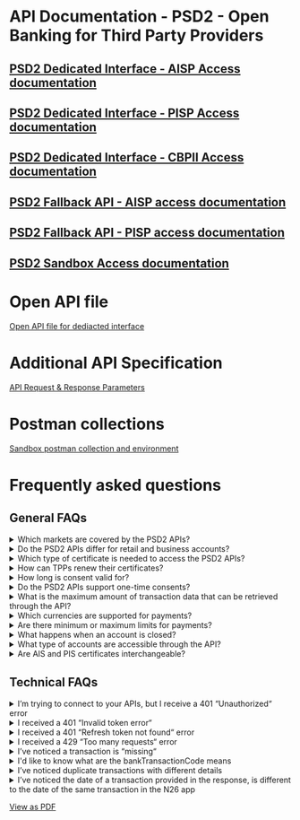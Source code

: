 # API Documentation - PSD2 - Open Banking for Third Party Providers

## [PSD2 Dedicated Interface - AISP Access documentation](./doc/dedicated-aisp.md)

## [PSD2 Dedicated Interface - PISP Access documentation](./doc/dedicated-pisp.md)

## [PSD2 Dedicated Interface - CBPII Access documentation](./doc/dedicated-cbpii.md)

## [PSD2 Fallback API - AISP access documentation](./doc/fallback-aisp.md)

## [PSD2 Fallback API - PISP access documentation](./doc/fallback-pisp.md)

## [PSD2 Sandbox Access documentation](./doc/sandbox.md)

# Open API file
[Open API file for dediacted interface](./doc/assets/openapi/XS2A_Open_API.yml)

# Additional API Specification
[API Request & Response Parameters](./doc/assets/openapi/additional_api_spec.md)

# Postman collections
[Sandbox postman collection and environment](./doc/assets/postman)

# Frequently asked questions
## General FAQs
<details>
  <summary>Which markets are covered by the PSD2 APIs?</summary>

> The APIs cover all European markets that N26 is present in.

</details>

<details>
  <summary>Do the PSD2 APIs differ for retail and business accounts?</summary>

> The same API implementation is used for retail and business accounts, and the APIs work the same for both.

</details>

<details>
  <summary>Which type of certificate is needed to access the PSD2 APIs?</summary>

> The PSD2 APIs can be accessed with a valid eIDAS QWAC certificate.

</details>

<details>
  <summary>How can TPPs renew their certificates?</summary>

> TPPs can renew their certificates by making a normal API call with the new certificate, in which the certificate will be onboarded automatically. Both the new and old certificate will be supported concurrently, and both can be used, until the old certificate expires.
> Please note that if key TPP data (e.g. legal name, TPP number) will be different in the new certificate, TPPs will need to re-obtain authorisation tokens from PSUs for the new certificate.

</details>

<details>
  <summary>How long is consent valid for?</summary>

> For AIS requests, consent is valid for a maximum of 90 days, unless a shorter period is specified using the “validUntil“ parameter. Please note that a PSU has up to 5 minutes to confirm consent in the N26 app.
> For PIS requests, access is only valid for 15 minutes and for one transaction. Please note that a PSU has up to 5 minutes to certify the payment in the N26 app.

</details>

<details>
  <summary>Do the PSD2 APIs support one-time consents?</summary>

> The PSD2 APIs support both one-time ("recurringIndicator": false) and recurring ("recurringIndicator": true) consents.

</details>

<details>
  <summary>What is the maximum amount of transaction data that can be retrieved through the API?</summary>

> Generally, transactions requests are limited to a period of 90 days from the time the request is made. The only exception to this limitation, applies during the first 15 minutes of an AIS consent lifecycle. In this time period, any transactions request made will not be limited. Moreover, requests made without specifying dateFrom and dateTo will return all transactions made since the account was created. After this time period, the above limitation will apply, and any requests trying to retrieve transactions older than 90 days will be rejected.
> Please note our services use UTC timing, and keep this in mind when setting dateFrom and dateTo parameters.

</details>

<details>
  <summary>Which currencies are supported for payments?</summary>

> The Euro.

</details>

<details>
  <summary>Are there minimum or maximum limits for payments?</summary>

> Transaction limits are set by the customer.

</details>

<details>
  <summary>What happens when an account is closed?</summary>

> Response should be a 404 error, which indicates that the account could not be found (either because it has been closed, or because it does not exist).

</details>

<details>
  <summary>What type of accounts are accessible through the API?</summary>

> N26 customers have a main account and, depending on their membership, up to 10 additional sub-accounts which are called [Spaces](https://n26.com/en-eu/spaces). Furthermore, N26 customers can enable a unique IBAN number for each sub-account, which is different to the IBAN number of the main account.
> Please note that the main account and sub-accounts each have their own individual balances. More specifically, the main account balance does not include the balance(s) of the sub-account(s).
> There is currently, unfortunately, no way to retrieve a customer’s single total account balance through our API. To achieve this, we recommend retrieving the balance of the main account and each sub-account individually, and then aggregating them. The balance of Space(s) will be returned even in cases where N26 customers have chosen to “lock“ a Space or “hide“ the Space’s balance in the N26 app.

</details>

<details>
<summary>Are AIS and PIS certificates interchangeable?</summary>

> Please note that the endpoints that can be accessed are dependent on the role stated in the QWAC certificate. A PIS certificate is required to access the PIS endpoints, and an AIS certificate is required to access AIS endpoints. This is true for all our interfaces; whether you wish to access the dedicated, fallback or sandbox interface. TPPs can possess an AIS certificate, a PIS certificate or both. Access and refresh tokens are also different depending on whether the call to the API is AISP or PISP.

</details>

## Technical FAQs

<details>
  <summary>I’m trying to connect to your APIs, but I receive a 401 “Unauthorized“ error</summary>

> This could happen for a few reasons, such as:
> Incorrect certificate used (as our APIs can only be accessed with a valid eIDAS QWAC certificate)
> No certificated included in the authorization call (our oAuth/authorize end point includes certificate validation)
> client_id parameter does not match the organizationId field in your certificate
> If you continue to face this error, and it is not caused by any of the above reasons, please reach out to us.

</details>

<details>
  <summary>I received a 401 “Invalid token error“</summary>

> This could indicate that the access token used in the call has been invalidated, which could be due to multiple refresh token calls, as each refresh token call invalidates the previous access token. Please be sure you are using the newest generated access token. If this is not the cause of your error, please reach out to us.

</details>

<details>
  <summary>I received a 401 “Refresh token not found“ error</summary>

> This indicates that the refresh token has been invalidated, which could happen for one of the following reasons:
> It expired after 90 days
> The PSU made a change to their core data (e.g. password, email, phone number)
> The PSU’s KYC status was reset
> In this scenario, the PSU is required to re-log in. If this is something you would like us to look into, please reach out to us with the following information:
> Confirmation of how many PSUs are affected by the issue
> Confirmation of whether you received direct complaints from affected PSUs
> Any information you might have on whether the affected PSUs made any changes to their account
> If possible, request IDs of both failed attempts to refresh the access token (with this error) and previous successful attempts for the same affected PSU

</details>

<details>
  <summary>I received a 429 “Too many requests“ error</summary>

> It is likely that you have exceeded our rate limiting rules. While we do not publish our rate limiting policy, we have limits and quotas on our APIs, and rate limit according to user IP address, external IP address or certificate. Any changes to the rules may only be considered if we are confident that the activity does not negatively impact N26 or our customers. If this negatively affects your integration with us, please reach out to us and share more details on your needs, such as:
> External IPs used
> Requests per application per second or per hour etc

</details>

<details>
  <summary>I’ve noticed a transaction is “missing“
</summary>

> In some cases you may notice that a transaction is present in our response up to a certain date, after which it is “missing“. This usually pertains to card transactions, and it is likely that the transaction has been hidden and replaced by another one. Please note that this takes place within the N26 app, and is not unique to our Open Banking implementation.
> When a card purchase is made, typically:
> <ol><li>The funds are initially reserved → authorisation transaction (bank code: PMNT-MCRD-UPCT)</li>
> <ol><li>Balance is impacted, although the funds have not yet left the customer’s account</li></ol>
> <li>The merchant settles the claim and collects the funds → authorisation transaction is hidden, and replaced by </li>
> <ol><li>presentment transaction (bank code: PMNT-CCRD-POSD)</li>
> <li>Merchant has up to ~12 days to settle the claim</li>
> <li>No further balance impact</li></ol></ol>  
> In some cases:
> <ol><li>The authorisation is cancelled by the merchant or it expires → authorisation reversal or authorisation expiry transaction (bank code: PMNT-MCRD-DAJT for both)</li>
> <ol><li>Balance is impacted, and it appears as a “refund“ in the transaction list</li></ol>
> <li>The authorisation is higher than the actual purchase amount → authorisation reversal transaction for the excess amount</li></ol>
> Below are some examples with numbers:
> <br/><b>Example 1: Customer purchases 12€ book from book store, and merchant settles claim</b>
> <table>
<tr>
    <td><b>What takes place</b></td>
    <td>1. Funds are reserved</td>
    <td>2. Merchant settles claim</td>
</tr>
<tr>
    <td><b>Transaction list impact</b></td>
    <td>-12€ <i>authorisation</i> transaction</td>
    <td><strike>-12€ <i>authorisation</i> transaction</strike> <i>(hidden)</i><br/>-12€ <i>presentment</i> 
transaction</td>
</tr>
<tr>
    <td><b>Balance impact</b></td>
    <td>-12€</td>
    <td>0€</td>
</tr>
</table>
<br/><b>Example 2: Customer purchases 12€ book from book store, but merchant does NOT settle claim</b>
 <table>
<tr>
    <td><b>What takes place</b></td>
    <td>1. Funds are reserved</td>
    <td>2. <i>Authorisation</i> is reversed</td>
</tr>
<tr>
    <td><b>Transaction list impact</b></td>
    <td>-12€ <i>authorisation</i> transaction</td>
    <td>+12€ <i>authorisation reversal/expiry</i> transaction</td>
</tr>
<tr>
    <td><b>Balance impact</b></td>
    <td>-12€</td>
    <td>+12€</td>
</tr>

</table>
<br/><b>Example 3: Customer rents electric scooter for 12€, but in the end the cost is only 8€</b>
<table>
<tr>
    <td><b>What takes place</b></td>
    <td>1. Funds are reserved</td>
    <td>2. <i>Authorisation</i> is partially reversed (the excess)</td>
    <td>3. Merchant settles claim (the actual cost)</td>
</tr>
<tr>
    <td><b>Transaction list impact</b></td>
    <td>-12€ <i>authorisation</i> transaction</td>
    <td>+4€ <i>authorisation</i> reversal transaction</td>
    <td><strike>-12€ <i>authorisation</i> transaction</strike> <i>(hidden)</i><br/><strike>+4€ <i>authorisation 
reversal</i> transaction</strike> <i>(hidden)</i><br/>-8€ <i>presentment</i> transaction</td>
</tr>
<tr>
    <td><b>Balance impact</b></td>
    <td>-12€</td>
    <td>+4€</td>
    <td>0€</td>
</tr>
</table>
</details>

<details>
  <summary>I'd like to know what are the bankTransactionCode means</summary>

  > We've created [Additional API Specification](./doc/assets/openapi/additional_api_spec.md) page with specific section related to request & response parameters, including [Bank Transaction Code](./doc/assets/openapi/additional_api_spec.md#bank-transaction-code)

</details>

<details>
  <summary>I’ve noticed duplicate transactions with different details</summary>

> Since our change to bookingStatus made on 14 March 2022, you may notice duplicate transactions with different 
> transactionIDs, booking and value dates. This usually pertains to card transactions.
> <br/>As described in <b>technical FAQ #5</b>, when a card purchase is made, the first transaction is an <i>authorisation</i> 
> transaction (e.g. which took place on 1st March 2022). This is then hidden and replaced by a <i>presentment</i> transaction which takes place at a later date (e.g. 3rd March 2022). These are treated as two separate transactions, and thus have different transactionIDs as well as bookingDate and valueDates. Thus, if you are seeing duplicate transactions with different details, you are most likely seeing both the <i>authorisation</i> and presentment.
> <br/>Please note that once the <i>authorisation</i> transaction is hidden, it is no longer included in our API response and 
> only the <i>presentment</i> transaction is shared.

</details>

<details>
  <summary>I’ve noticed the date of a transaction provided in the response, is different to the date of the same transaction in the N26 app</summary>

> In some cases you may notice that the date of a particular transaction in our response, appears different to the date of the same transaction in the N26 app. This usually pertains to card transactions.
> <br/> As described in <b>technical FAQ #5</b> , when a card purchase is made, the first transaction is an <i>authorisation</i> 
> transaction (e.g. which took place on 1st March 2022). This is then hidden and replaced by a <i>presentment</i> transaction which takes place at a later date (e.g. 3rd March 2022). Although, from 3rd March 2022, the transaction the customer sees in their transaction list is the <i>presentment</i> transaction, the associated date of the transaction does not change from 1st March 2022 to 3rd March 2022. This is to avoid confusing the customer, who is most likely more interested in the date the purchase was made, rather than the date the merchant settled the claim.
> <br/>Please note that once the <i>authorisation</i> transaction is hidden, it is no longer included in our API response and 
> only the <i>presentment</i> transaction is shared. Therefore, the transaction you observe in the response our APIs provide, with a different date, is most likely the <i>presentment</i> transaction - this can be confirmed by checking the transaction’s bank code. Additionally, as our implementation provides transaction data as it is stored, our APIs will always return the accurate date of the transaction.

</details>

[View as PDF](./doc/assets/pdf/N26-PSD2-FAQs.pdf)
